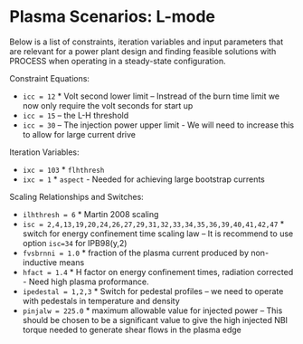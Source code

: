 # Plasma Scenarios: L-mode

Below is a list of constraints, iteration variables and input parameters that are relevant for a power plant design and finding feasible solutions with PROCESS when operating in a steady-state configuration.

Constraint Equations:

* `icc = 12` * Volt second lower limit – Instread of the burn time limit we now only require the volt seconds for start up
* `icc = 15` – the L-H threshold
* `icc = 30` – The injection power upper limit - We will need to increase this to allow for large current drive

Iteration Variables:

* `ixc = 103` * `flhthresh`
* `ixc = 1` * `aspect` - Needed for achieving large bootstrap currents

Scaling Relationships and Switches:

* `ilhthresh = 6` * Martin 2008 scaling
* `isc = 2,4,13,19,20,24,26,27,29,31,32,33,34,35,36,39,40,41,42,47` * switch for energy confinement time scaling law – It is recommend to use option `isc=34` for IPB98(y,2)
* `fvsbrnni = 1.0` *  fraction of the plasma current produced by non-inductive means
* `hfact = 1.4` * H factor on energy confinement times, radiation corrected - Need high plasma proformance.
* `ipedestal = 1,2,3` * Switch for pedestal profiles – we need to operate with pedestals in temperature and density
* `pinjalw = 225.0` * maximum allowable value for injected power – This should be chosen to be a significant value to give the high injected NBI torque needed to generate shear flows in the plasma edge
